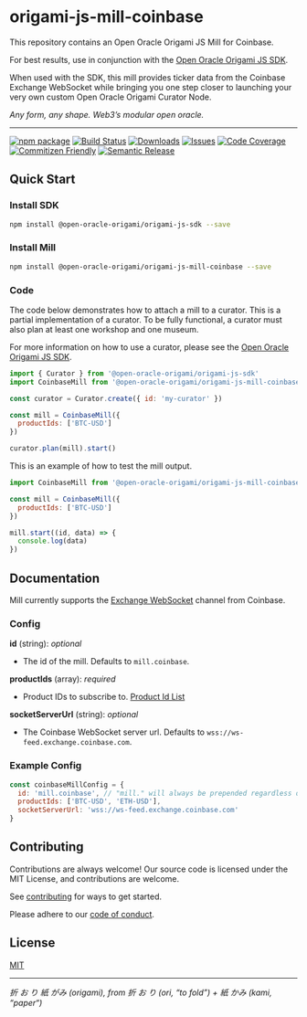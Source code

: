 # origami-js-mill-coinbase
This repository contains an Open Oracle Origami JS Mill for Coinbase. 

For best results, use in conjunction with the [Open Oracle Origami JS SDK](https://github.com/open-oracle-origami/origami-js-sdk).

When used with the SDK, this mill provides ticker data from the Coinbase Exchange WebSocket while bringing you one step closer to launching your very own custom Open Oracle Origami Curator Node.

*Any form, any shape. Web3’s modular open oracle.*

---

[![npm package][npm-img]][npm-url]
[![Build Status][build-img]][build-url]
[![Downloads][downloads-img]][downloads-url]
[![Issues][issues-img]][issues-url]
[![Code Coverage][codecov-img]][codecov-url]
[![Commitizen Friendly][commitizen-img]][commitizen-url]
[![Semantic Release][semantic-release-img]][semantic-release-url]

## Quick Start
### Install SDK
```bash
npm install @open-oracle-origami/origami-js-sdk --save
```
### Install Mill
```bash
npm install @open-oracle-origami/origami-js-mill-coinbase --save
```

### Code
The code below demonstrates how to attach a mill to a curator. This is a partial implementation of a curator. To be fully functional, a curator must also plan at least one workshop and one museum. 

For more information on how to use a curator, please see the [Open Oracle Origami JS SDK](https://github.com/open-oracle-origami/origami-js-sdk).
```JavaScript
import { Curator } from '@open-oracle-origami/origami-js-sdk'
import CoinbaseMill from '@open-oracle-origami/origami-js-mill-coinbase'

const curator = Curator.create({ id: 'my-curator' })

const mill = CoinbaseMill({
  productIds: ['BTC-USD']
})

curator.plan(mill).start()
```

This is an example of how to test the mill output.
```JavaScript
import CoinbaseMill from '@open-oracle-origami/origami-js-mill-coinbase'

const mill = CoinbaseMill({
  productIds: ['BTC-USD']
})

mill.start((id, data) => {
  console.log(data)
})
```

## Documentation
Mill currently supports the [Exchange WebSocket](https://docs.cloud.coinbase.com/exchange/docs/websocket-channels#ticker-channel) channel from Coinbase.

### Config

**id** (string): *optional* 
- The id of the mill. Defaults to `mill.coinbase`.

**productIds** (array): *required*
- Product IDs to subscribe to. [Product Id List](https://api.exchange.coinbase.com/products)
 
**socketServerUrl** (string): *optional*
- The Coinbase WebSocket server url. Defaults to `wss://ws-feed.exchange.coinbase.com`.

### Example Config
```JavaScript
const coinbaseMillConfig = {
  id: 'mill.coinbase', // "mill." will always be prepended regardless of what you pass.
  productIds: ['BTC-USD', 'ETH-USD'],
  socketServerUrl: 'wss://ws-feed.exchange.coinbase.com'
}
```

## Contributing
Contributions are always welcome! Our source code is licensed under the MIT License, and contributions are welcome.

See [contributing](https://github.com/open-oracle-origami/origami-js-mill-coinbase/blob/main/CONTRIBUTING.md) for ways to get started.

Please adhere to our [code of conduct](https://github.com/open-oracle-origami/origami-js-mill-coinbase/blob/main/CODE_OF_CONDUCT.md).

## License
[MIT](https://choosealicense.com/licenses/mit/)

---

*折 お り 紙 がみ (origami), from 折 お り (ori, “to fold”) + 紙 かみ (kami, “paper“)*

[build-img]:https://github.com/open-oracle-origami/origami-js-mill-coinbase/actions/workflows/release.yml/badge.svg
[build-url]:https://github.com/open-oracle-origami/origami-js-mill-coinbase/actions/workflows/release.yml
[downloads-img]:https://img.shields.io/npm/dt/@open-oracle-origami/origami-js-mill-coinbase
[downloads-url]:https://npmtrends.com/@open-oracle-origami/origami-js-mill-coinbase
[npm-img]:https://img.shields.io/npm/v/@open-oracle-origami/origami-js-mill-coinbase
[npm-url]:https://www.npmjs.com/package/@open-oracle-origami/origami-js-mill-coinbase
[issues-img]:https://img.shields.io/github/issues/open-oracle-origami/origami-js-mill-coinbase
[issues-url]:https://github.com/open-oracle-origami/origami-js-mill-coinbase/issues
[codecov-img]:https://codecov.io/gh/open-oracle-origami/origami-js-mill-coinbase/branch/main/graph/badge.svg
[codecov-url]:https://codecov.io/gh/open-oracle-origami/origami-js-mill-coinbase
[semantic-release-img]:https://img.shields.io/badge/%20%20%F0%9F%93%A6%F0%9F%9A%80-semantic--release-e10079.svg
[semantic-release-url]:https://github.com/semantic-release/semantic-release
[commitizen-img]:https://img.shields.io/badge/commitizen-friendly-brightgreen.svg
[commitizen-url]:http://commitizen.github.io/cz-cli/
